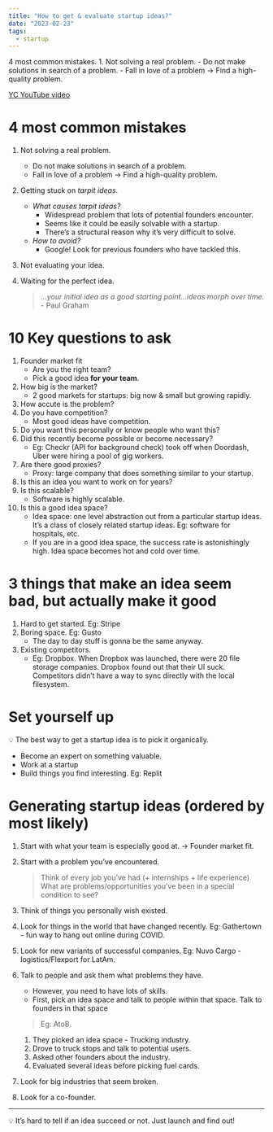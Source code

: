```yaml
---
title: "How to get & evaluate startup ideas?"
date: "2023-02-23"
tags:
  - startup
---
```


4 most common mistakes. 1. Not solving a real problem. - Do not make solutions in search of a problem. - Fall in love of a problem → Find a high-quality problem.

<!-- excerpt -->

<a href='https://youtu.be/Th8JoIan4dg' target='_blank'>YC YouTube video</a>

# 4 most common mistakes

1. Not solving a real problem.
   - Do not make solutions in search of a problem.
   - Fall in love of a problem → Find a high-quality problem.
2. Getting stuck on _tarpit ideas_.
   - _What causes tarpit ideas?_
     - Widespread problem that lots of potential founders encounter.
     - Seems like it could be easily solvable with a startup.
     - There’s a structural reason why it’s very difficult to solve.
   - _How to avoid?_
     - Google! Look for previous founders who have tackled this.
3. Not evaluating your idea.
4. Waiting for the perfect idea.

   > _…your initial idea as a good starting point…ideas morph over time._ - Paul Graham

# 10 Key questions to ask

1. Founder market fit
   - Are you the right team?
   - Pick a good idea **for your team**.
2. How big is the market?
   - 2 good markets for startups: big now & small but growing rapidly.
3. How accute is the problem?
4. Do you have competition?
   - Most good ideas have competition.
5. Do you want this personally or know people who want this?
6. Did this recently become possible or become necessary?
   - Eg: Checkr (API for background check) took off when Doordash, Uber were hiring a pool of gig workers.
7. Are there good proxies?
   - Proxy: large company that does something similar to your startup.
8. Is this an idea you want to work on for years?
9. Is this scalable?
   - Software is highly scalable.
10. Is this a good idea space?
    - Idea space: one level abstraction out from a particular startup ideas. It’s a class of closely related startup ideas. Eg: software for hospitals, etc.
    - If you are in a good idea space, the success rate is astonishingly high. Idea space becomes hot and cold over time.

# 3 things that make an idea seem bad, but actually make it good

1. Hard to get started. Eg: Stripe
2. Boring space. Eg: Gusto
   - The day to day stuff is gonna be the same anyway.
3. Existing competitors.
   - Eg: Dropbox. When Dropbox was launched, there were 20 file storage companies. Dropbox found out that their UI suck. Competitors didn’t have a way to sync directly with the local filesystem.

# Set yourself up

<aside>
💡 The best way to get a startup idea is to pick it organically.

</aside>

- Become an expert on something valuable.
- Work at a startup
- Build things you find interesting. Eg: Replit

# Generating startup ideas (ordered by most likely)

1. Start with what your team is especially good at. → Founder market fit.
2. Start with a problem you’ve encountered.

   > Think of every job you’ve had (+ internships + life experience)
   > What are problems/opportunities you’ve been in a special condition to see?

3. Think of things you personally wish existed.
4. Look for things in the world that have changed recently. Eg: Gathertown - fun way to hang out online during COVID.
5. Look for new variants of successful companies. Eg: Nuvo Cargo - logistics/Flexport for LatAm.
6. Talk to people and ask them what problems they have.

   - However, you need to have lots of skills.
   - First, pick an idea space and talk to people within that space. Talk to founders in that space

   > Eg: AtoB.

   1. They picked an idea space - Trucking industry.
   2. Drove to truck stops and talk to potential users.
   3. Asked other founders about the industry.
   4. Evaluated several ideas before picking fuel cards.

7. Look for big industries that seem broken.
8. Look for a co-founder.

---

<aside>
💡 It’s hard to tell if an idea succeed or not. Just launch and find out!

</aside>
